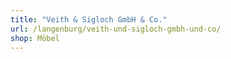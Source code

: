 ```yaml
---
title: "Veith & Sigloch GmbH & Co."
url: /langenburg/veith-und-sigloch-gmbh-und-co/
shop: Möbel
---
```

